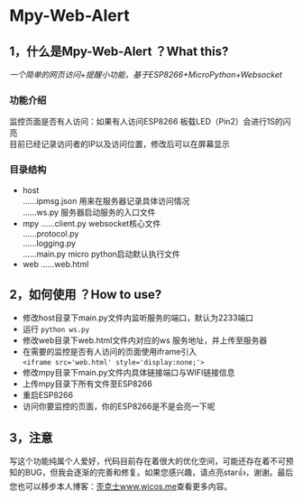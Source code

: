 # Mpy-Web-Alert
## 1，什么是Mpy-Web-Alert ？What this?
*一个简单的网页访问+提醒小功能，基于ESP8266+MicroPython+Websocket*  
### 功能介绍
监控页面是否有人访问：如果有人访问ESP8266 板载LED（Pin2）会进行1S的闪亮  
目前已经记录访问者的IP以及访问位置，修改后可以在屏幕显示
### 目录结构
- host  
......ipmsg.json 用来在服务器记录具体访问情况  
......ws.py 服务器启动服务的入口文件  
- mpy
......client.py websocket核心文件  
......protocol.py  
......logging.py  
......main.py  micro python启动默认执行文件
- web
......web.html
## 2，如何使用 ？How to use?
- 修改host目录下main.py文件内监听服务的端口，默认为2233端口
- 运行 ```python ws.py```
- 修改web目录下web.html文件内对应的ws 服务地址，并上传至服务器
- 在需要的监控是否有人访问的页面使用iframe引入  
```<iframe src='web.html' style='display:none;'>```
- 修改mpy目录下main.py文件内具体链接端口与WIFI链接信息
- 上传mpy目录下所有文件至ESP8266
- 重启ESP8266
- 访问你要监控的页面，你的ESP8266是不是会亮一下呢
## 3，注意
写这个功能纯属个人爱好，代码目前存在着很大的优化空间，可能还存在着不可预知的BUG，但我会逐渐的完善和修复。如果您感兴趣，请点亮star👍，谢谢。最后您也可以移步本人博客：[歪克士www.wicos.me](https://www.wicos.me)查看更多内容。
